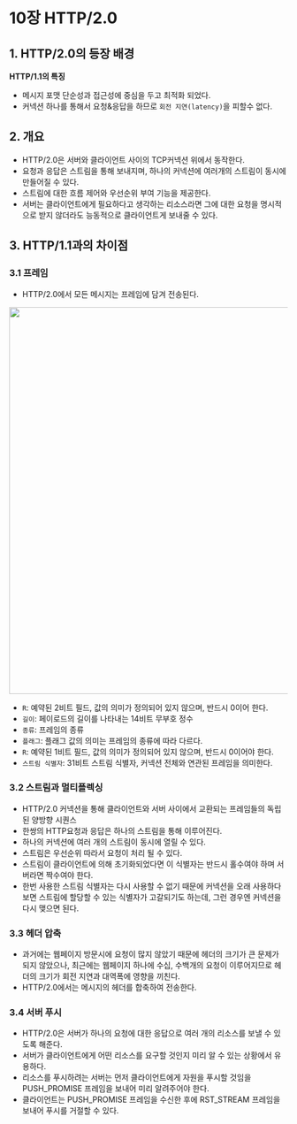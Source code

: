 # 10장 HTTP/2.0

## 1. HTTP/2.0의 등장 배경

**HTTP/1.1의 특징**

- 메시지 포맷 단순성과 접근성에 중심을 두고 최적화 되었다.
- 커넥션 하나를 통해서 요청&응답을 하므로 `회전 지연(latency)`을 피할수 없다.

## 2. 개요

- HTTP/2.0은 서버와 클라이언트 사이의 TCP커넥션 위에서 동작한다.
- 요청과 응답은 스트림을 통해 보내지며, 하나의 커넥션에 여러개의 스트림이 동시에 만들어질 수 있다.
- 스트림에 대한 흐름 제어와 우선순위 부여 기능을 제공한다.
- 서버는 클라이언트에게 필요하다고 생각하는 리소스라면 그에 대한 요청을 명시적으로 받지 않더라도 능동적으로 클라이언트게 보내줄 수 있다.

## 3. HTTP/1.1과의 차이점

### 3.1 프레임

- HTTP/2.0에서 모든 메시지는 프레임에 담겨 전송된다.
    
<div align="center">
    <img src="./img/1.png" alt="" style="width: 700px" />
</div>
    
- `R`: 예약된 2비트 필드, 값의 의미가 정의되어 있지 않으며, 반드시 0이어 한다.
- `길이`: 페이로드의 길이를 나타내는 14비트 무부호 정수
- `종류`: 프레임의 종류
- `플래그`: 플래그 값의 의미는 프레임의 종류에 따라 다르다.
- `R`: 예약된 1비트 필드, 값의 의미가 정의되어 있지 않으며, 반드시 0이어야 한다.
- `스트림 식별자`: 31비트 스트림 식별자, 커넥션 전체와 연관된 프레임을 의미한다.

### 3.2 스트림과 멀티플렉싱

- HTTP/2.0 커넥션을 통해 클라이언트와 서버 사이에서 교환되는 프레임들의 독립된 양방향 시퀀스
- 한쌍의 HTTP요청과 응답은 하나의 스트림을 통해 이루어진다.
- 하나의 커넥션에 여러 개의 스트림이 동시에 열릴 수 있다.
- 스트림은 우선순위 따라서 요청이 처리 될 수 있다.
- 스트림이 클라이언트에 의해 초기화되었다면 이 식별자는 반드시 홀수여야 하며 서버라면 짝수여야 한다.
- 한번 사용한 스트림 식별자는 다시 사용할 수 없기 때문에 커넥션을 오래 사용하다보면 스트림에 할당할 수 있는 식별자가 고갈되기도 하는데, 그런 경우엔 커넥션을 다시 맺으면 된다.

### 3.3 헤더 압축

- 과거에는 웹페이지 방문시에 요청이 많지 않았기 때문에 헤더의 크기가 큰 문제가 되지 않았으나, 최근에는 웹페이지 하나에 수십, 수백개의 요청이 이루어지므로 헤더의 크기가 회전 지연과 대역폭에 영향을 끼친다.
- HTTP/2.0에서는 메시지의 헤더를 합축하여 전송한다.

### 3.4 서버 푸시

- HTTP/2.0은 서버가 하나의 요청에 대한 응답으로 여러 개의 리소스를 보낼 수 있도록 해준다.
- 서버가 클라이언트에게 어떤 리소스를 요구할 것인지 미리 알 수 있는 상황에서 유용하다.
- 리소스를 푸시하려는 서버는 먼저 클라이언트에게 자원을 푸시할 것임을 PUSH_PROMISE 프레임을 보내어 미리 알려주어야 한다.
- 클라이언트는 PUSH_PROMISE 프레임을 수신한 후에 RST_STREAM 프레임을 보내어 푸시를 거절할 수 있다.